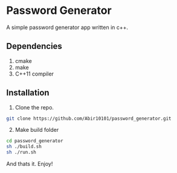 
# Password Generator

A simple password generator app written in c++.

## Dependencies

1. cmake
2. make
3. C++11 compiler

  
## Installation 

1. Clone the repo.
```bash 
git clone https://github.com/Abir10101/password_generator.git
```
2. Make build folder
```bash 
cd password_generator
sh ./build.sh
sh ./run.sh
```
And thats it. Enjoy!